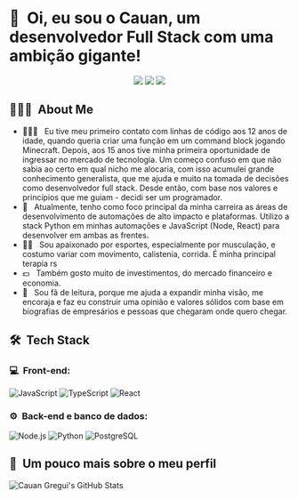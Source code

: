 <h1>👋 &nbsp;Oi, eu sou o Cauan, um desenvolvedor Full Stack com uma ambição gigante!</h1>
<p align="center">
<a href="https://instagram.com/cauangregui"><img src="https://img.shields.io/badge/-@cauangregui_-E4405F?style=flat-square&logo=Instagram&logoColor=white"/></a>
<a href="https://www.linkedin.com/in/cauangregui"><img src="https://img.shields.io/badge/-Cauan%20Gregui-0077B5?style=flat-square&logo=Linkedin&logoColor=white"/></a>
<a href="mailto:cauangreghi@gmail.com"><img src="https://img.shields.io/badge/-cauangreghi@gmail.com-D14836?style=flat-square&logo=Gmail&logoColor=white"/></a>

</p>

<h2> 👨🏻‍💻 &nbsp;About Me </h2>

- 👨🏻‍💻 &nbsp; Eu tive meu primeiro contato com linhas de código aos 12 anos de idade, quando queria criar uma função em um command block jogando Minecraft. Depois, aos 15 anos tive minha primeira oportunidade de ingressar no mercado de tecnologia. Um começo confuso em que não sabia ao certo em qual nicho me alocaria, com isso acumulei grande conhecimento generalista, que me ajuda e muito na tomada de decisões como desenvolvedor full stack. Desde então, com base nos valores e princípios que me guiam - decidi ser um programador.
- 🚀 &nbsp; Atualmente, tenho como foco principal da minha carreira as áreas de desenvolvimento de automações de alto impacto e plataformas. Utilizo a stack Python em minhas automações e JavaScript (Node, React) para desenvolver em ambas as frentes.
- 💪🏼 &nbsp; Sou apaixonado por esportes, especialmente por musculação, e costumo variar com movimento, calistenia, corrida. É minha principal terapia rs
- 💵 &nbsp; Também gosto muito de investimentos, do mercado financeiro e economia.
- 📖 &nbsp; Sou fã de leitura, porque me ajuda a expandir minha visão, me encoraja e faz eu construir uma opinião e valores sólidos com base em biografias de empresários e pessoas que chegaram onde quero chegar.

<h2> 🛠 &nbsp;Tech Stack</h2>
<h3>💻 &nbsp;Front-end:</h3>

![JavaScript](https://img.shields.io/badge/-JavaScript-333333?style=flat&logo=javascript)
![TypeScript](https://img.shields.io/badge/-TypeScript-333333?style=flat&logo=typescript&logoColor=2D79C7)
![React](https://img.shields.io/badge/-React-333333?style=flat&logo=react)

<h3>⚙️ &nbsp;Back-end e banco de dados:</h3>

![Node.js](https://img.shields.io/badge/-Node.js-333333?style=flat&logo=node.js)
![Python](https://img.shields.io/badge/Python-14354C.svg?logo=python&logoColor=white)
![PostgreSQL](https://img.shields.io/badge/-PostgreSQL-333333?style=flat&logo=postgresql)


<h2>🚀 &nbsp;Um pouco mais sobre o meu perfil</h2>

![Cauan Gregui's GitHub Stats](https://github-readme-stats.vercel.app/api?username=cauangreghi&show_icons=true&theme=dracula)
